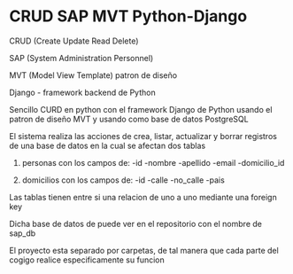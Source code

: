 # CRUD SAP MVT Python-Django
CRUD (Create Update Read Delete)

SAP  (System Administration Personnel)

MVT  (Model View Template) patron de diseño

Django -  framework backend de Python

Sencillo CURD en python con el framework
Django de Python usando el patron de diseño MVT
y usando como base de datos PostgreSQL

El sistema realiza las acciones de crea, listar, actualizar y borrar
registros de una base de datos en la cual se afectan dos tablas
 1. personas con los campos de:
    -id
    -nombre
    -apellido
    -email
    -domicilio_id
    
2. domicilios con los campos de:
    -id
    -calle
    -no_calle
    -pais

Las tablas tienen entre si una relacion de uno a uno mediante
una foreign key

Dicha base de datos de puede ver en el repositorio con el nombre
de sap_db

El proyecto esta separado por carpetas, de tal manera que cada parte
del cogigo realice especificamente su funcion
